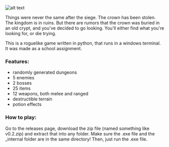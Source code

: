![alt text](https://github.com/fakevoxel/py-rogue/blob/master/images/logo_color.png?)

Things were never the same after the siege. The crown has been stolen. The kingdom is in ruins. But there are rumors that the crown was buried in an old crypt, and you've decided to go looking. You'll either find what you're looking for, or die trying.

This is a roguelike game written in python, that runs in a windows terminal. It was made as a school assignment.

### Features:
- randomly generated dungeons
- 5 enemies
- 2 bosses
- 25 items
- 12 weapons, both melee and ranged
- destructible terrain
- potion effects

### How to play:
Go to the releases page, download the zip file (named something like v0.2.zip) and extract that into any folder.
Make sure the .exe file and the _internal folder are in the same directory! Then, just run the .exe file.
